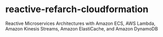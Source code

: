 # reactive-refarch-cloudformation
Reactive Microservices Architectures with Amazon ECS, AWS Lambda, Amazon Kinesis Streams, Amazon ElastiCache, and Amazon DynamoDB

